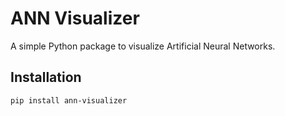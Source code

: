 # ANN Visualizer
A simple Python package to visualize Artificial Neural Networks.

## Installation
```sh
pip install ann-visualizer
